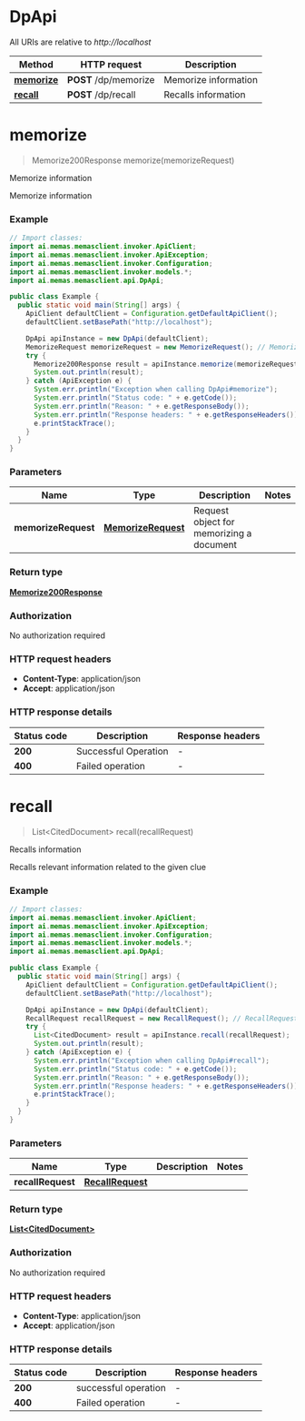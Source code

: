 # DpApi

All URIs are relative to *http://localhost*

| Method | HTTP request | Description |
|------------- | ------------- | -------------|
| [**memorize**](DpApi.md#memorize) | **POST** /dp/memorize | Memorize information |
| [**recall**](DpApi.md#recall) | **POST** /dp/recall | Recalls information |


<a id="memorize"></a>
# **memorize**
> Memorize200Response memorize(memorizeRequest)

Memorize information

Memorize information

### Example
```java
// Import classes:
import ai.memas.memasclient.invoker.ApiClient;
import ai.memas.memasclient.invoker.ApiException;
import ai.memas.memasclient.invoker.Configuration;
import ai.memas.memasclient.invoker.models.*;
import ai.memas.memasclient.api.DpApi;

public class Example {
  public static void main(String[] args) {
    ApiClient defaultClient = Configuration.getDefaultApiClient();
    defaultClient.setBasePath("http://localhost");

    DpApi apiInstance = new DpApi(defaultClient);
    MemorizeRequest memorizeRequest = new MemorizeRequest(); // MemorizeRequest | Request object for memorizing a document
    try {
      Memorize200Response result = apiInstance.memorize(memorizeRequest);
      System.out.println(result);
    } catch (ApiException e) {
      System.err.println("Exception when calling DpApi#memorize");
      System.err.println("Status code: " + e.getCode());
      System.err.println("Reason: " + e.getResponseBody());
      System.err.println("Response headers: " + e.getResponseHeaders());
      e.printStackTrace();
    }
  }
}
```

### Parameters

| Name | Type | Description  | Notes |
|------------- | ------------- | ------------- | -------------|
| **memorizeRequest** | [**MemorizeRequest**](MemorizeRequest.md)| Request object for memorizing a document | |

### Return type

[**Memorize200Response**](Memorize200Response.md)

### Authorization

No authorization required

### HTTP request headers

 - **Content-Type**: application/json
 - **Accept**: application/json

### HTTP response details
| Status code | Description | Response headers |
|-------------|-------------|------------------|
| **200** | Successful Operation |  -  |
| **400** | Failed operation |  -  |

<a id="recall"></a>
# **recall**
> List&lt;CitedDocument&gt; recall(recallRequest)

Recalls information

Recalls relevant information related to the given clue

### Example
```java
// Import classes:
import ai.memas.memasclient.invoker.ApiClient;
import ai.memas.memasclient.invoker.ApiException;
import ai.memas.memasclient.invoker.Configuration;
import ai.memas.memasclient.invoker.models.*;
import ai.memas.memasclient.api.DpApi;

public class Example {
  public static void main(String[] args) {
    ApiClient defaultClient = Configuration.getDefaultApiClient();
    defaultClient.setBasePath("http://localhost");

    DpApi apiInstance = new DpApi(defaultClient);
    RecallRequest recallRequest = new RecallRequest(); // RecallRequest | 
    try {
      List<CitedDocument> result = apiInstance.recall(recallRequest);
      System.out.println(result);
    } catch (ApiException e) {
      System.err.println("Exception when calling DpApi#recall");
      System.err.println("Status code: " + e.getCode());
      System.err.println("Reason: " + e.getResponseBody());
      System.err.println("Response headers: " + e.getResponseHeaders());
      e.printStackTrace();
    }
  }
}
```

### Parameters

| Name | Type | Description  | Notes |
|------------- | ------------- | ------------- | -------------|
| **recallRequest** | [**RecallRequest**](RecallRequest.md)|  | |

### Return type

[**List&lt;CitedDocument&gt;**](CitedDocument.md)

### Authorization

No authorization required

### HTTP request headers

 - **Content-Type**: application/json
 - **Accept**: application/json

### HTTP response details
| Status code | Description | Response headers |
|-------------|-------------|------------------|
| **200** | successful operation |  -  |
| **400** | Failed operation |  -  |

